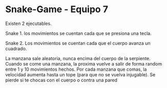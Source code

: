 # Snake-Game - Equipo 7 

Existen 2 ejecutables.

Snake 1. los movimientos se cuentan cada que se presiona una tecla.

Snake 2. Los movimientos se cuentan cada que el cuerpo avanza un cuadrado.

La manzana sale aleatoria, nunca encima del cuerpo de la serpiente.
Cuando se come una manzana, la proxima vuelve a salir de forma random entre 1 y 10 movimientos hechos.
Por cada manzana que comas, la velocidad aumenta hasta un tope (para que no se vuelva injugable).
Se pierde si te chocas con el cuerpo o contra una pared

